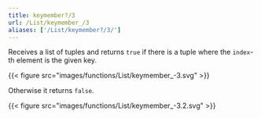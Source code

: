 ```yaml
---
title: keymember?/3
url: /List/keymember_/3
aliases: ['/List/keymember?/3/']
---
```



Receives a list of tuples and returns `true` if there is a tuple where the `index`-th element is the given key.

{{< figure src="images/functions/List/keymember_-3.svg" >}}

Otherwise it returns `false`.

{{< figure src="images/functions/List/keymember_-3.2.svg" >}}
